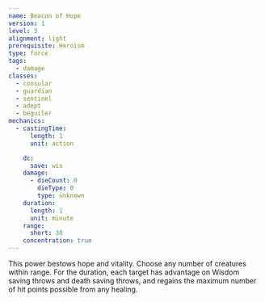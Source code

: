 ```yaml
---
name: Beacon of Hope
version: 1
level: 3
alignment: light
prerequisite: Heroism
type: force
tags:
  - damage
classes:
  - consular
  - guardian
  - sentinel
  - adept
  - beguiler
mechanics:
  - castingTime:
      length: 1
      unit: action

    dc:
      save: wis
    damage:
      - dieCount: 0
        dieType: 0
        type: unknown
    duration:
      length: 1
      unit: minute
    range:
      short: 30
    concentration: true
---
```

This power bestows hope and vitality. Choose any number of creatures within range. For the duration, each target has advantage on Wisdom saving throws and death saving throws, and regains the maximum number of hit points possible from any healing.
    